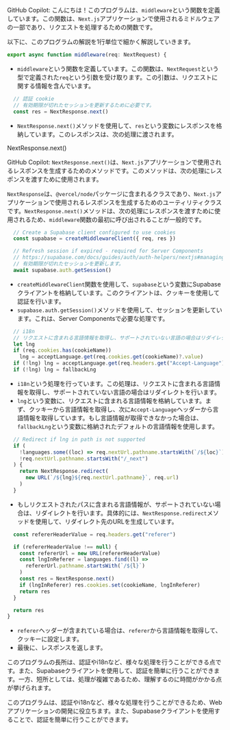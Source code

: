 GitHub Copilot: こんにちは！このプログラムは、`middleware`という関数を定義しています。この関数は、`Next.js`アプリケーションで使用されるミドルウェアの一部であり、リクエストを処理するための関数です。

以下に、このプログラムの解説を1行単位で細かく解説していきます。

```typescript
export async function middleware(req: NextRequest) {
```
- `middleware`という関数を定義しています。この関数は、`NextRequest`という型で定義された`req`という引数を受け取ります。この引数は、リクエストに関する情報を含んでいます。

```typescript
  // 認証 cookie
  // 有効期限が切れたセッションを更新するために必要です。
  const res = NextResponse.next()
```
- `NextResponse.next()`メソッドを使用して、`res`という変数にレスポンスを格納しています。このレスポンスは、次の処理に渡されます。



NextResponse.next()

GitHub Copilot: `NextResponse.next()`は、`Next.js`アプリケーションで使用されるレスポンスを生成するためのメソッドです。このメソッドは、次の処理にレスポンスを渡すために使用されます。

`NextResponse`は、`@vercel/node`パッケージに含まれるクラスであり、`Next.js`アプリケーションで使用されるレスポンスを生成するためのユーティリティクラスです。`NextResponse.next()`メソッドは、次の処理にレスポンスを渡すために使用されるため、`middleware`関数の最初に呼び出されることが一般的です。





```typescript
  // Create a Supabase client configured to use cookies
  const supabase = createMiddlewareClient({ req, res })

  // Refresh session if expired - required for Server Components
  // https://supabase.com/docs/guides/auth/auth-helpers/nextjs#managing-session-with-middleware
  // 有効期限が切れたセッションを更新します。
  await supabase.auth.getSession()
```
- `createMiddlewareClient`関数を使用して、`supabase`という変数にSupabaseクライアントを格納しています。このクライアントは、クッキーを使用して認証を行います。
- `supabase.auth.getSession()`メソッドを使用して、セッションを更新しています。これは、Server Componentsで必要な処理です。

```typescript
  // i18n
  // リクエストに含まれる言語情報を取得し、サポートされていない言語の場合はリダイレクトを行います。
  let lng
  if (req.cookies.has(cookieName))
    lng = acceptLanguage.get(req.cookies.get(cookieName)?.value)
  if (!lng) lng = acceptLanguage.get(req.headers.get("Accept-Language"))
  if (!lng) lng = fallbackLng
```
- `i18n`という処理を行っています。この処理は、リクエストに含まれる言語情報を取得し、サポートされていない言語の場合はリダイレクトを行います。
- `lng`という変数に、リクエストに含まれる言語情報を格納しています。まず、クッキーから言語情報を取得し、次に`Accept-Language`ヘッダーから言語情報を取得しています。もし言語情報が取得できなかった場合は、`fallbackLng`という変数に格納されたデフォルトの言語情報を使用します。

```typescript
  // Redirect if lng in path is not supported
  if (
    !languages.some((loc) => req.nextUrl.pathname.startsWith(`/${loc}`)) &&
    !req.nextUrl.pathname.startsWith("/_next")
  ) {
    return NextResponse.redirect(
      new URL(`/${lng}${req.nextUrl.pathname}`, req.url)
    )
  }
```
- もしリクエストされたパスに含まれる言語情報が、サポートされていない場合は、リダイレクトを行います。具体的には、`NextResponse.redirect`メソッドを使用して、リダイレクト先のURLを生成しています。

```typescript
  const refererHeaderValue = req.headers.get("referer")

  if (refererHeaderValue !== null) {
    const refererUrl = new URL(refererHeaderValue)
    const lngInReferer = languages.find((l) =>
      refererUrl.pathname.startsWith(`/${l}`)
    )
    const res = NextResponse.next()
    if (lngInReferer) res.cookies.set(cookieName, lngInReferer)
    return res
  }

  return res
}
```
- `referer`ヘッダーが含まれている場合は、`referer`から言語情報を取得して、クッキーに設定します。
- 最後に、レスポンスを返します。

このプログラムの長所は、認証やi18nなど、様々な処理を行うことができる点です。また、Supabaseクライアントを使用して、認証を簡単に行うことができます。一方、短所としては、処理が複雑であるため、理解するのに時間がかかる点が挙げられます。

このプログラムは、認証やi18nなど、様々な処理を行うことができるため、Webアプリケーションの開発に役立ちます。また、Supabaseクライアントを使用することで、認証を簡単に行うことができます。

